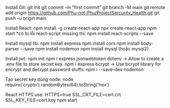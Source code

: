 Install Git:
git init
git commit -m "first commit”
git branch -M main
git remote add origin https://github.com/Phu-not-Phu/ProjectSercurity_Health.git
git push -u origin main

Install React:
npm install -g create-react-app
npx create-react-app
npm start
*có bị lỗi react-script missing thì: npm install react-scripts --save

Install mysql lib:
npm install express 
npm install cors
npm install body-parser --save 
npm install nodemon 
npm install mysql (hoặc mysql2)

Install jwt:
npm init
npm i express jsonwebtoken dotenv
-> Allow to create a .env file to store secret key.
npm i express bcrypt
-> Use bcrypt library for encrypt and decrypt password stuffs.
npm i --save-dev nodemon

Tạo secret key dùng node:
node
require('crypto').randomBytes(64).toString('hex')

React HTTPS use:
HTTPS=true SSL_CRT_FILE=cert.crt SSL_KEY_FILE=cert.key npm start
